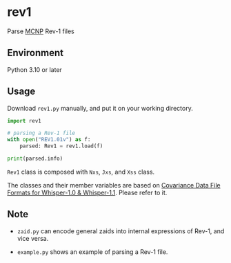 # rev1

Parse [MCNP](https://mcnp.lanl.gov) Rev-1 files

## Environment

Python 3.10 or later

## Usage

Download `rev1.py` manually, and put it on your working directory.

```python
import rev1

# parsing a Rev-1 file
with open("REV1.01v") as f:
    parsed: Rev1 = rev1.load(f)

print(parsed.info)
```

`Rev1` class is composed with `Nxs`, `Jxs`, and `Xss` class.

The classes and their member variables are based on [Covariance Data File Formats for Whisper-1.0 & Whisper-1.1](https://mcnp.lanl.gov/pdf_files/la-ur-17-20098.pdf). Please refer to it.

## Note

- `zaid.py` can encode general zaids into internal expressions of Rev-1, and vice versa.

- `example.py` shows an example of parsing a Rev-1 file.
